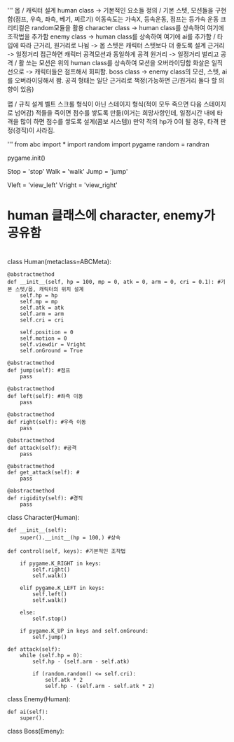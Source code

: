 '''
몹 / 캐릭터 설계
human class -> 기본적인 요소들 정의 / 기본 스텟, 모션들을 구현함(점프, 우측, 좌측, 베기, 찌르기)
    이동속도는 가속X, 등속운동, 점프는 등가속 운동
    크리티컬은 random모듈을 활용
character class -> human class를 상속하여 여기에 조작법을 추가함
enemy class -> human class를 상속하여 여기에 ai를 추가함 / 타입에 따라 근거리, 원거리로 나뉨 -> 몹 스텟은 캐릭터 스텟보다 더 좋도록 설계
    근거리 -> 일정거리 접근하면 캐릭터 공격모션과 동일하게 공격
    원거리 -> 일정거리 벌리고 공격 / 활 쏘는 모션은 위의 human class를 상속하여 모션을 오버라이딩함
        화살은 일직선으로 -> 캐릭터들은 점프해서 회피함.
boss class -> enemy class의 모션, 스텟, ai를 오버라이딩해서 짬. 공격 형태는 일단 근거리로 책정(가능하면 근/원거리 둘다 할 의향이 있음)

맵 / 규칙 설계
벨트 스크롤 형식이 아닌 스테이지 형식(적이 모두 죽으면 다음 스테이지로 넘어감)
적들을 죽이면 점수를 쌓도록 만듦(이거는 희망사항인데, 일정시간 내에 타격을 많이 하면 점수를 쌓도록 설계(콤보 시스템))
만약 적의 hp가 0이 될 경우, 타격 판정(경직)이 사라짐.

'''
from abc import *
import random
import pygame
random = randran

pygame.init()

Stop = 'stop'
Walk = 'walk'
Jump = 'jump'

Vleft = 'view_left'
Vright = 'view_right'

# human 클래스에 character, enemy가 공유함
# 
class Human(metaclass=ABCMeta):      

    @abstractmethod
    def __init__(self, hp = 100, mp = 0, atk = 0, arm = 0, cri = 0.1): #기본 스텟/몹, 캐릭터의 위치 설계
        self.hp = hp
        self.mp = mp
        self.atk = atk
        self.arm = arm
        self.cri = cri

        self.position = 0
        self.motion = 0
        self.viewdir = Vright
        self.onGround = True

    @abstractmethod 
    def jump(self): #점프
        pass

    @abstractmethod
    def left(self): #좌측 이동
        pass

    @abstractmethod
    def right(self): #우측 이동
        pass
    
    @abstractmethod
    def attack(self): #공격
        pass

    @abstractmethod
    def get_attack(self): #
        pass

    @abstractmethod
    def rigidity(self): #경직
        pass

class Character(Human):

    def __init__(self):
        super().__init__(hp = 100,) #상속

    def control(self, keys): #기본적인 조작법

        if pygame.K_RIGHT in keys:
            self.right()
            self.walk()

        elif pygame.K_LEFT in keys:
            self.left()
            self.walk()

        else:
            self.stop()

        if pygame.K_UP in keys and self.onGround:
            self.jump()

    def attack(self):
        while (self.hp = 0):
            self.hp - (self.arm - self.atk)

            if (random.random() <= self.cri):
                self.atk * 2
                self.hp - (self.arm - self.atk * 2)

    

class Enemy(Human):

    def ai(self):
        super().

class Boss(Emeny):

